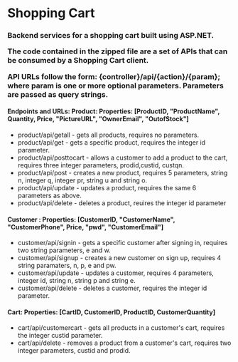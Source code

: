 # Shopping Cart
<h3> Backend services for a shopping cart built using ASP.NET.

The code contained in the zipped file are a set of APIs that can be consumed by a Shopping Cart client.

API URLs follow the form: {controller}/api/{action}/{param}; where param is one or more optional parameters. Parameters are passed as query strings. </h3>

<h4> Endpoints and URLs:
Product: Properties: [ProductID, "ProductName", Quantity, Price, "PictureURL", "OwnerEmail", "OutofStock"] </h4>
<ul>
  <li> product/api/getall        -  gets all products, requires no parameters. </li>
<li> product/api/get           -  gets a specific product, requires the integer id parameter. </li>
<li> product/api/posttocart    -  allows a customer to add a product to the cart, requires three integer parameters, prodid,custid, custqn. </li>
<li> product/api/post          -  creates a new product, requires 5 parameters, string n, integer q, integer pr, string u and string o. </li>
<li> product/api/update        -  updates a product, requires the same 6 parameters as above. </li>
<li> product/api/delete        -  deletes a product, reuires the integer id parameter </li>
</ul>

<h4> Customer : Properties: [CustomerID, "CustomerName", "CustomerPhone", Price, "pwd", "CustomerEmail"] </h4>
<ul>
<li> customer/api/signin       -  gets a specific customer after signing in, requires two string parameters, e and w. </li>
<li> customer/api/signup       -  creates a new customer on sign up, requires 4 string paramaters, n, p, e and pw. </li>
<li> customer/api/update       -  updates a customer, requires 4 parameters, integer id, string n, string p and string e. </li>
<li> customer/api/delete       -  deletes a customer, requires the integer id parameter. </li>
  </ul>


<h4> Cart: Properties: [CartID, CustomerID, ProductID, CustomerQuantity] </h4>
<ul>
<li> cart/api/customercart     -  gets all products in a customer's cart, requires the integer custid parameter. </li>
<li> cart/api/delete           -  removes a product from a customer's cart, requires two integer parameters, custid and prodid. </li>
  </ul>
